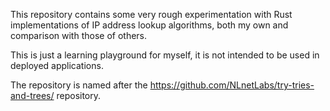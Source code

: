 This repository contains some very rough experimentation with Rust implementations of IP address lookup algorithms, both my own and comparison with those of others.

This is just a learning playground for myself, it is not intended to be used in deployed applications.

The repository is named after the https://github.com/NLnetLabs/try-tries-and-trees/ repository.